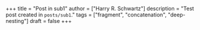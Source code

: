 +++
title = "Post in sub1"
author = ["Harry R. Schwartz"]
description = "Test post created in `posts/sub1`."
tags = ["fragment", "concatenation", "deep-nesting"]
draft = false
+++
